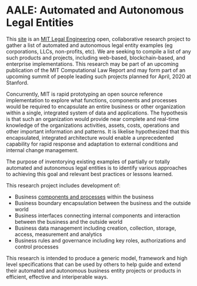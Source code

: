 # AALE: Automated and Autonomous Legal Entities

This [site](https://computationallaw.github.io/AALE/) is an [MIT Legal Engineering](https://legal-engineering.mit.edu) open, collaborative research project to gather a list of automated and autonomous legal entity examples (eg corporations, LLCs, non-profits, etc).  We are seeking to compile a list of any such products and projects, including web-based, blockchain-based, and enterprise implementations. This research may be part of an upcoming publication of the MIT Computational Law Report and may form part of an upcoming summit of people leading such projects planned for April, 2020 at Stanford.  

Concurrently, MIT is rapid prototyping an open source reference implementation to explore what functions, components and processes would be required to encapsulate an entire business or other organization within a single, integrated system of data and applications. The hypothesis is that such an organization would provide near complete and real-time knowledge of the organizations activities, assets, costs, operations and other important information and patterns.  It is likelise hypothesized that this encapsulated, integrated architecture would enable a unprecedented capability for rapid response and adaptation to external conditions and internal change management. 

The purpose of inventorying existing examples of partially or totally automated and autonomous legal entities is to identify various approaches to achieving this goal and relevant best practices or lessons learned.

This research project includes development of:
* Business [components and processes](https://github.com/ComputationalLaw/AALE/tree/master/Components) within the business
* Business boundary encapsulation between the business and the outside world
* Business interfaces connecting internal components and interaction between the business and the outside world
* Business data management including creation, collection, storage, access, measurement and analytics
* Business rules and governance including key roles, authorizations and control processes

This research is intended to produce a generic model, framework and high level specifications that can be used by others to help guide and extend their automated and autonomous business entity projects or products in efficient, effective and interiperable ways. 
